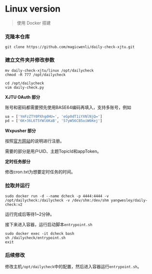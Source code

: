 # Linux version
> 使用 Docker 搭建

### 克隆本仓库

```shell
git clone https://github.com/magicwenli/daily-check-xjtu.git
```

### 建立文件夹并修改参数

```shell
mv daily-check-xjtu/linux /opt/dailycheck
chmod -R 777 /opt/dailycheck

cd /opt/dailycheck
vim daily-check.py
```
**XJTU OAuth 部分**

账号和密码都需要预先使用BASE64编码再填入，支持多账号，例如

```python
ua = ['YmFzZTY0PXhqdHU=', 'eGp0dT1iYXNlNjQ=']
pd = ['6K+36L6T5YWl6KaB', '57yW56CB5oiW6Kej']
```
**Wxpusher 部分**

按照[官方网站](https://wxpusher.zjiecode.com/)的说明进行注册。

需要的部分是用户UID、主题TopicId和appToken。

**定时任务部分**

修改cron.txt为想要定时任务的时间。

### 拉取并运行

```shell
sudo docker run -d --name dcheck -p 4444:4444 -v /opt/dailycheck:/dailycheck -v /dev/shm:/dev/shm yangwesley/daily-check:v2
```
运行完成后等待1~2分钟。

接下来进入容器，运行启动脚本`entrypoint.sh`

```shell
sudo docker exec -it dcheck bash
sh /dailycheck/entrypoint.sh
exit
```

### 后续修改
修改主机`/opt/dailycheck`中的配置，然后进入容器运行`entrypoint.sh`。
